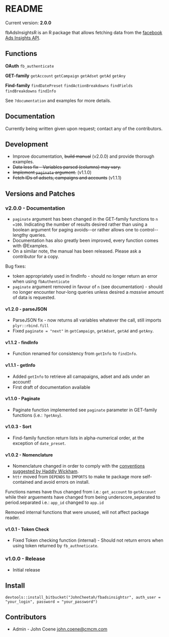 # README #

Current version: **2.0.0**

fbAdsInsightsR is an R package that allows fetching data from the [facebook Ads Insights API](https://developers.facebook.com/docs/marketing-api/insights/v2.5).

## Functions ##

**OAuth**
`fb_authenticate`

**GET-family**
`getAccount`
`getCampaign`
`getAdset`
`getAd`
`getAny`

**Find-family**
`findDatePreset`
`findActionBreakdowns`
`findFields`
`findBreakdowns`
`findInfo`

See `?documentation` and examples for more details.

## Documentation ##

Currently being written given upon request; contact any of the contributors.

## Development ##

* Improve documentation, ~~build manual~~ (v2.0.0) and provide thorough examples.
* ~~Data loss fix - Variables parsed (columns) may vary.~~
* ~~Implement `paginate` argument.~~ (v1.1.0)
* ~~Fetch IDs of adsets, campaigns and accounts~~ (v1.1.1)


## Versions and Patches ##

### v2.0.0 - Documentation ###

* `paginate` argument has been changed in the GET-family functions to `n =100`. Indicating the number of results desired rather than using a boolean argument for paging avoids--or rather allows one to control--lengthy queries.
* Documentation has also greatly been improved, every function comes with @Examples.
* On a similar note, the manual has been released. Please ask a contributor for a copy.

Bug fixes:
* token appropriately used in findInfo - should no longer return an error when using `fbAuthenticate`
* `paginate` argument removed in favour of `n` (see documentation) - should no longer encounter hour-long queries unless desired a *massive* amount of data is requested.

#### v1.2.0 - parseJSON ####

* ParseJSON fix - now returns all variables whatever the call, still imports `plyr::rbind.fill`
* Fixed `paginate = "next"` in `getCampaign`, `getAdset`, `getAd` and `getAny`.

#### v1.1.2 - findInfo ####

* Function renamed for consistency from `getInfo` to `findInfo`.

#### v1.1.1 - getInfo ####

* Added `getInfo` to retrieve all camapaigns, adset and ads under an account!
* First draft of documentation available

#### v1.1.0 - Paginate ####

* Paginate function implemented see `paginate` parameter in GET-family functions (i.e.: `?getAny`).

#### v1.0.3 - Sort ####

* Find-family function return lists in alpha-numerical order, at the exception of `date_preset`.

#### v1.0.2 - Nomenclature ####

* Nomenclature changed in order to comply with the [conventions suggested by Haddly Wickham](http://r-pkgs.had.co.nz/style.html).
* `httr` moved from `DEPENDS` to `IMPORTS` to make te package more self-contained and avoid errors on install.

Functions names have thus changed from i.e.: `get_account` to `getAccount` while their arguements have changed from being underscore_separated to period.separated i.e.: `app_id` changed to `app.id`

Removed internal functions that were unused, will not affect package reader.

#### v1.0.1 - Token Check ####

* Fixed Token checking function (internal) - Should not return errors when using token returned by `fb_authneticate`.

### v1.0.0 - Release ###

* Initial release

## Install ##

`devtools::install_bitbucket("JohnCheetah/fbadsinsightsr", auth_user = "your_login", password = "your_password")`

## Contributors ##

* Admin - John Coene <john.coene@cmcm.com>